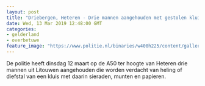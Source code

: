 ```yaml
---
layout: post
title: "Driebergen, Heteren - Drie mannen aangehouden met gestolen kluis in auto"
date: Wed, 13 Mar 2019 12:48:00 GMT
categories: 
- gelderland 
- overbetuwe 
feature_image: "https://www.politie.nl/binaries/w400h225/content/gallery/politie/stock-afbeeldingen/11-landelijke-eenheid/kluis.jpg"
---
```


De politie heeft dinsdag 12 maart op de A50 ter hoogte van Heteren drie mannen uit Litouwen aangehouden die worden verdacht van heling of diefstal van een kluis met daarin sieraden, munten en papieren.

